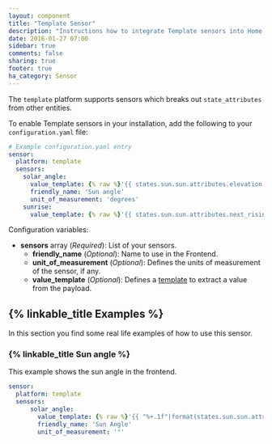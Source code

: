 ```yaml
---
layout: component
title: "Template Sensor"
description: "Instructions how to integrate Template sensors into Home Assistant."
date: 2016-01-27 07:00
sidebar: true
comments: false
sharing: true
footer: true
ha_category: Sensor
---
```


The `template` platform supports sensors which breaks out `state_attributes` from other entities.

To enable Template sensors in your installation, add the following to your `configuration.yaml` file:

```yaml
# Example configuration.yaml entry
sensor:
  platform: template
  sensors:
    solar_angle:
      value_template: {% raw %}'{{ states.sun.sun.attributes.elevation }}'{% endraw %}
      friendly_name: 'Sun angle'
      unit_of_measurement: 'degrees'
    sunrise:
      value_template: {% raw %}'{{ states.sun.sun.attributes.next_rising }}'{% endraw %}
```

Configuration variables:

- **sensors** array (*Required*): List of your sensors.
  - **friendly_name** (*Optional*): Name to use in the Frontend.
  - **unit_of_measurement** (*Optional*): Defines the units of measurement of the sensor, if any.
  - **value_template** (*Optional*): Defines a [template](/getting-started/templating/) to extract a value from the payload.


## {% linkable_title Examples %}

In this section you find some real life examples of how to use this sensor.

### {% linkable_title Sun angle %}

This example shows the sun angle in the frontend. 

```yaml
sensor:
  platform: template
  sensors:
      solar_angle:
        value_template: {% raw %}'{{ "%+.1f"|format(states.sun.sun.attributes.elevation) }}'{% endraw %}
        friendly_name: 'Sun Angle'
        unit_of_measurement: '°'
```



